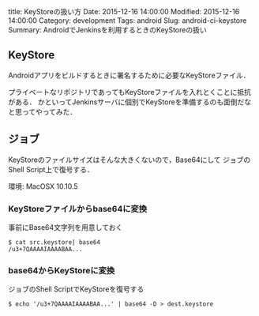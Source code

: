 title: KeyStoreの扱い方
Date: 2015-12-16 14:00:00
Modified: 2015-12-16 14:00:00
Category: development
Tags: android
Slug: android-ci-keystore
Summary: AndroidでJenkinsを利用するときのKeyStoreの扱い

## KeyStore

Androidアプリをビルドするときに署名するために必要なKeyStoreファイル．

プライベートなリポジトリであってもKeyStoreファイルを入れとくことに抵抗がある．
かといってJenkinsサーバに個別でKeyStoreを準備するのも面倒だなと思ってやってみた．

## ジョブ

KeyStoreのファイルサイズはそんな大きくないので，Base64にして
ジョブのShell Script上で復号する．

環境: MacOSX 10.10.5

### KeyStoreファイルからbase64に変換

事前にBase64文字列を用意しておく

```
$ cat src.keystore| base64
/u3+7QAAAAIAAAABAA...
```

### base64からKeyStoreに変換

ジョブのShell ScriptでKeyStoreを復号する

```
$ echo '/u3+7QAAAAIAAAABAA...' | base64 -D > dest.keystore
```
